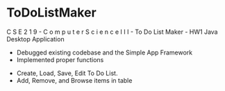 # ToDoListMaker
C S E 2 1 9 - C o m p u t e r   S c i e n c e I I I - To Do List Maker - HW1
Java Desktop Application

* Debugged existing codebase and the Simple App Framework
* Implemented proper functions

- Create, Load, Save, Edit To Do List.
- Add, Remove, and Browse items in table 
